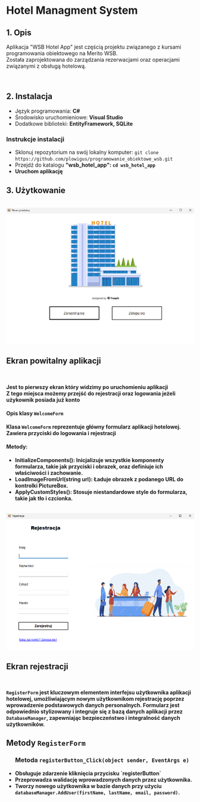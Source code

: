 <h1>Hotel Managment System</h1>
<h2>1. Opis<br></h2>
<p>Aplikacja "WSB Hotel App" jest częścią projektu związanego z kursami programowania obiektowego na Merito WSB. <br> Została zaprojektowana do zarządzania rezerwacjami oraz operacjami związanymi z obsługą hotelową.</p>
<br>
<h2>2. Instalacja</h2>
<p>
  <ul>
    <li>Język programowania: <b>C#</b></li>
    <li>Środowisko uruchomieniowe: <b>Visual Studio</b></li>
    <li>Dodatkowe biblioteki: <b>EntityFramework, SQLite</b></li>
  </ul>

<h3>Instrukcje instalacji</h3>

<ul>
  <li>Sklonuj repozytorium na swój lokalny komputer:
    <code>git clone https://github.com/plowigus/programowanie_obiektowe_wsb.git</code>
  </li>
  <li>Przejdź do katalogu <b>"wsb_hotel_app"<b>:
    <code>cd wsb_hotel_app</code>
  </li>
  <li>Uruchom aplikację</li>
</ul>
<h2>3. Użytkowanie</h2><br>
<img src="https://github.com/plowigus/programowanie_obiektowe_wsb/blob/main/Zrzut%20ekranu%202024-06-22%20123105.png">
<h2>Ekran powitalny aplikacji</h3><br>
<p>Jest to pierwszy ekran który widzimy po uruchomieniu aplikacji <br>Z tego miejsca możemy przejść do rejestracji oraz logowania jeżeli użykownik posiada już konto</p>
<h4>Opis klasy <code>WelcomeForm</code></h4>
<p>Klasa <code>WelcomeForm</code> reprezentuje główny formularz aplikacji hotelowej.<br>Zawiera przyciski do logowania i rejestracji</p>
<h4>Metody:</h5>
<ul>
  <li><b>InitializeComponents()</b>: Inicjalizuje wszystkie komponenty formularza, takie jak przyciski i obrazek, oraz definiuje ich właściwości i zachowanie.</li>
  <li><b>LoadImageFromUrl(string url)</b>: Ładuje obrazek z podanego URL do kontrolki PictureBox.</li>
  <li><b>ApplyCustomStyles()</b>: Stosuje niestandardowe style do formularza, takie jak tło i czcionka.</li>
</ul>
<br>
<img src="https://github.com/plowigus/programowanie_obiektowe_wsb/blob/main/Zrzut%20ekranu%202024-06-22%20123128.png">
<h2>Ekran rejestracji </h3><br>
<p><code>RegisterForm</code> jest kluczowym elementem interfejsu użytkownika aplikacji hotelowej, umożliwiającym nowym użytkownikom rejestrację poprzez wprowadzenie podstawowych danych personalnych. Formularz jest odpowiednio stylizowany i integruje się z bazą danych aplikacji przez <code>DatabaseManager</code>, zapewniając bezpieczeństwo i integralność danych użytkowników.</p>
<h2>Metody <code>RegisterForm</code></h2>
<ul>
  <h3>Metoda <code>registerButton_Click(object sender, EventArgs e)</code></h3>
  <li>Obsługuje zdarzenie kliknięcia przycisku `registerButton` </li>
  <li>Przeprowadza walidację wprowadzonych danych przez użytkownika.</li>
  <li>Tworzy nowego użytkownika w bazie danych przy użyciu <code>databaseManager.AddUser(firstName, lastName, email, password)</code>.</li>
  
</ul>

